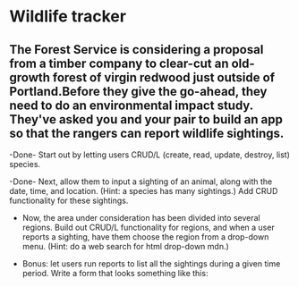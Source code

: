 # Wildlife tracker

## The Forest Service is considering a proposal from a timber company to clear-cut an old-growth forest of virgin redwood just outside of Portland.Before they give the go-ahead, they need to do an environmental impact study. They've asked you and your pair to build an app so that the rangers can report wildlife sightings.

-Done- Start out by letting users CRUD/L (create, read, update, destroy, list) species.

-Done- Next, allow them to input a sighting of an animal, along with the date, time, and location. (Hint: a species has many sightings.) Add CRUD functionality for these sightings.

- Now, the area under consideration has been divided into several regions. Build out CRUD/L functionality for regions, and when a user reports a sighting, have them choose the region from a drop-down menu. (Hint: do a web search for html drop-down mdn.)

- Bonus: let users run reports to list all the sightings during a given time period. Write a form that looks something like this:
